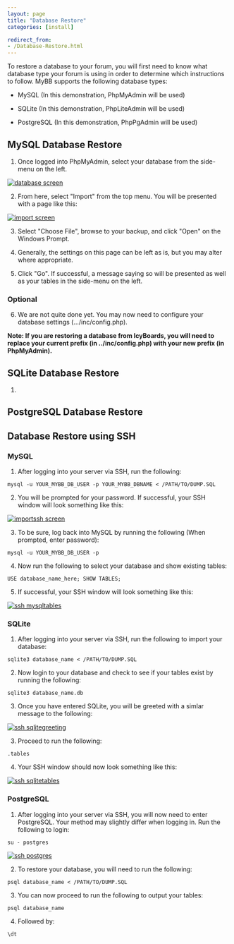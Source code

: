 ```yaml
---
layout: page
title: "Database Restore"
categories: [install]

redirect_from:
- /Database-Restore.html
---
```


To restore a database to your forum, you will first need to know what database type your forum is using in order to determine which instructions to follow. MyBB supports the following database types:

* MySQL (In this demonstration, PhpMyAdmin will be used)

* SQLite (In this demonstration, PhpLiteAdmin will be used)

* PostgreSQL (In this demonstration, PhpPgAdmin will be used)

## MySQL Database Restore

1. Once logged into PhpMyAdmin, select your database from the side-menu on the left. 

[![database screen](https://i.gyazo.com/f4376fa46113a79a691d023ee07bf430.png)](https://i.gyazo.com/f4376fa46113a79a691d023ee07bf430.png)

2. From here, select "Import" from the top menu. You will be presented with a page like this:

[![import screen](https://i.gyazo.com/d460da5ba195ecc8f6b0056a8d01b0f0.png)](https://i.gyazo.com/d460da5ba195ecc8f6b0056a8d01b0f0.png)

3. Select "Choose File", browse to your backup, and click "Open" on the Windows Prompt. 

4. Generally, the settings on this page can be left as is, but you may alter where appropriate.

5. Click "Go". If successful, a message saying so will be presented as well as your tables in the side-menu on the left.

### Optional

6. We are not quite done yet. You may now need to configure your database settings (.../inc/config.php).

**Note: If you are restoring a database from IcyBoards, you will need to replace your current prefix (in ../inc/config.php) with your new prefix (in PhpMyAdmin).**

## SQLite Database Restore

1. 

## PostgreSQL Database Restore


## Database Restore using SSH

### MySQL

1. After logging into your server via SSH, run the following:

``` mysql -u YOUR_MYBB_DB_USER -p YOUR_MYBB_DBNAME < /PATH/TO/DUMP.SQL ``` 

2. You will be prompted for your password. If successful, your SSH window will look something like this:

[![importssh screen](https://i.gyazo.com/7c06e62e690921ba9efecf130fddc1ec.png)](https://i.gyazo.com/7c06e62e690921ba9efecf130fddc1ec.png)

3. To be sure, log back into MySQL by running the following (When prompted, enter password):

```mysql -u YOUR_MYBB_DB_USER -p```

4. Now run the following to select your database and show existing tables:

```USE database_name_here; SHOW TABLES;```

5. If successful, your SSH window will look something like this:

[![ssh mysqltables](https://i.gyazo.com/b4bf33214eca3d8458c6aa34dae81026.png)](https://i.gyazo.com/b4bf33214eca3d8458c6aa34dae81026.png)

### SQLite

1. After logging into your server via SSH, run the following to import your database:

``` sqlite3 database_name < /PATH/TO/DUMP.SQL ```

2. Now login to your database and check to see if your tables exist by running the following:

``` sqlite3 database_name.db ```

3. Once you have entered SQLite, you will be greeted with a simlar message to the following:

[![ssh sqlitegreeting](https://i.gyazo.com/1ff04ce7c6e643ca3ddcd242c832b0f7.png)](https://i.gyazo.com/1ff04ce7c6e643ca3ddcd242c832b0f7.png)

3. Proceed to run the following:

``` .tables ```

4. Your SSH window should now look something like this:

[![ssh sqlitetables](https://i.gyazo.com/bbb6839e815b8e403f5347baab622030.png)](https://i.gyazo.com/bbb6839e815b8e403f5347baab622030.png)


### PostgreSQL

1. After logging into your server via SSH, you will now need to enter PostgreSQL. Your method may slightly differ when logging in. Run the following to login:

``` su - postgres ```

[![ssh postgres](https://i.gyazo.com/cfac0f26d760077e92e76c40f9052b81.png)](https://i.gyazo.com/cfac0f26d760077e92e76c40f9052b81.png)

2. To restore your database, you will need to run the following:

``` psql database_name < /PATH/TO/DUMP.SQL ```

3. You can now proceed to run the following to output your tables:

``` psql database_name ```

4. Followed by:

``` \dt ```
